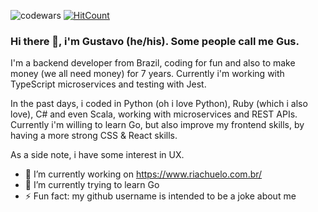 ![codewars](https://www.codewars.com/users/nowayhecodes/badges/micro)
[![HitCount](http://hits.dwyl.com/nowayhecodes/nowayhecodes.svg)](http://hits.dwyl.com/nowayhecodes/nowayhecodes)

### Hi there 👋, i'm Gustavo (he/his). Some people call me Gus.

I'm a backend developer from Brazil, coding for fun and also to make money (we all need money) for 7 years.
Currently i'm working with TypeScript microservices and testing with Jest. 

In the past days, i coded in Python (oh i love Python), Ruby (which i also love), C# and even Scala, working with microservices and REST APIs.
Currently i'm willing to learn Go, but also improve my frontend skills, by having a more strong CSS & React skills.

As a side note, i have some interest in UX.

- 🔭 I’m currently working on https://www.riachuelo.com.br/
- 🌱 I’m currently trying to learn Go
- ⚡ Fun fact: my github username is intended to be a joke about me
<!--
**nowayhecodes/nowayhecodes** is a ✨ _special_ ✨ repository because its `README.md` (this file) appears on your GitHub profile.

Here are some ideas to get you started:

- 🔭 I’m currently working on ...
- 🌱 I’m currently learning ...
- 👯 I’m looking to collaborate on ...
- 🤔 I’m looking for help with ...
- 💬 Ask me about ...
- 📫 How to reach me: ...
- 😄 Pronouns: ...
- ⚡ Fun fact: ...
-->
